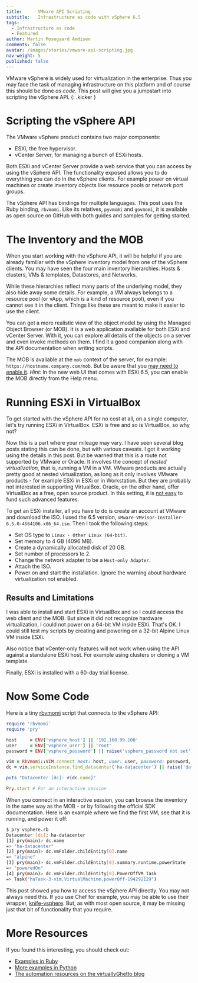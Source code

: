 ```yaml
---
title:      VMware API Scripting
subtitle:   Infrastructure as code with vSphere 6.5
tags:
  - Infrastructure as code
  - Featured
author: Martin Mosegaard Amdisen
comments: false
avatar: /images/stories/vmware-api-scripting.jpg
nav-weight: 5
published: false
---
```


VMware vSphere is widely used for virtualization in the enterprise. Thus you may face the task of managing
infrastructure on this platform and of course this should be done *as code*. This post will give you a jumpstart into
scripting the vSphere API.
{: .kicker }

<!--break-->

# Scripting the vSphere API

The VMware vSphere product contains two major components:

- ESXi, the free hypervisor.
- vCenter Server, for managing a bunch of ESXi hosts.

Both ESXi and vCenter Server provide a web service that you can access by using the vSphere API. The functionality
exposed allows you to do everything you can do in the vSphere clients. For example power on virtual machines or create
inventory objects like resource pools or network port groups.

The vSphere API has bindings for multiple languages. This post uses the Ruby binding, `rbvmomi`.
Like its relatives, `pyvmomi` and `govmomi`, it is available as open source on GitHub with both guides and samples
for getting started.

# The Inventory and the MOB

When you start working with the vSphere API, it will be helpful if you are already familiar with the vSphere inventory
model from one of the vSphere clients. You may have seen the four main inventory hierarchies: Hosts & clusters,
VMs & templates, Datastores, and Networks.

While these hierarchies reflect many parts of the underlying model, they also hide away some details. For example, a VM
always belongs to a resource pool (or vApp, which is a kind of resource pool), even if you cannot see it in the
client. Things like these are meant to make it easier to use the client.

You can get a more realistic view of the object model by using the Managed Object Browser (or MOB). It is a web
application available for both ESXi and vCenter Server. With it, you can explore all details of the objects on a
server and even invoke methods on them. I find it a good companion along with the API documentation when writing
scripts.

The MOB is available at the `mob` context of the server, for example: `https://hostname.company.com/mob`. But be
aware that you [may need to enable it](http://www.virtuallyghetto.com/2015/02/quick-tip-vsphere-mob-is-disabled-by-default-in-esxi-6-0.html).
*Hint:* In the new web UI that comes with ESXi 6.5, you can enable the MOB directly from the Help menu.

# Running ESXi in VirtualBox

To get started with the vSphere API for no cost at all, on a single computer, let's try running ESXi in VirtualBox.
ESXi is free and so is VirtualBox, so why not?

Now this is a part where your mileage may vary. I have seen several blog posts stating this can be done, but with
various caveats. I got it working using the details in this post. But be warned that this is a route not supported by
VMware or Oracle. It involves the concept of *nested virtualization*, that is, running a VM in a VM. VMware products
are actually pretty good at nested virtualization, as long as it only involves VMware products - for example ESXi in
ESXi or in Workstation. But they are probably not interested in supporting VirtualBox. Oracle, on the other hand,
offer VirtualBox as a free, open source product. In this setting, it is [not easy](https://www.virtualbox.org/ticket/4032)
to fund such advanced features.

To get an ESXi installer, all you have to do is create an account at VMware and download the ISO. I used the 6.5
version, `VMware-VMvisor-Installer-6.5.0-4564106.x86_64.iso`. Then I took the following steps:

- Set OS type to `Linux - Other Linux (64-bit)`.
- Set memory to 4 GB (4096 MB).
- Create a dynamically allocated disk of 20 GB.
- Set number of processors to 2.
- Change the network adapter to be a `Host-only Adapter`.
- Attach the ISO.
- Power on and start the installation. Ignore the warning about hardware virtualization not enabled.

## Results and Limitations

I was able to install and start ESXi in VirtualBox and so I could access the web client and the MOB.
But since it did not recognize hardware virtualization, I could not power on a 64-bit VM inside ESXi. That's OK.
I could still test my scripts by creating and powering on a 32-bit Alpine Linux VM inside ESXi.

Also notice that vCenter-only features will not work when using the API against a standalone ESXi host. For example
using clusters or cloning a VM template.

Finally, ESXi is installed with a 60-day trial license.

# Now Some Code

Here is a tiny [rbvmomi](https://github.com/vmware/rbvmomi) script that connects to the vSphere API:

```ruby
require 'rbvmomi'
require 'pry'

host     = ENV['vsphere_host'] || '192.168.99.100'
user     = ENV['vsphere_user'] || 'root'
password = ENV['vsphere_password'] || raise('vsphere_password not set')

vim = RbVmomi::VIM.connect host: host, user: user, password: password, insecure: true
dc = vim.serviceInstance.find_datacenter('ha-datacenter') || raise('datacenter not found')

puts "Datacenter [dc]: #{dc.name}"

Pry.start # For an interactive session
```

When you connect in an interactive session, you can browse the inventory in the same way as the MOB - or by following
the official SDK documentation. Here is an example where we find the first VM, see that it is running, and power it
off:

```sh
$ pry vsphere.rb
Datacenter [dc]: ha-datacenter
[1] pry(main)> dc.name
=> "ha-datacenter"
[2] pry(main)> dc.vmFolder.childEntity[0].name
=> "alpine"
[3] pry(main)> dc.vmFolder.childEntity[0].summary.runtime.powerState
=> "poweredOn"
[4] pry(main)> dc.vmFolder.childEntity[0].PowerOffVM_Task
=> Task("haTask-3-vim.VirtualMachine.powerOff-194292129")
```

This post showed you how to access the vSphere API directly. You may not always need this. If you use Chef for example,
you may be able to use their wrapper, [knife-vsphere](https://github.com/chef-partners/knife-vsphere). But, as with
most open source, it may be missing just that bit of functionality that you require.

# More Resources

If you found this interesting, you should check out:

- [Examples in Ruby](https://github.com/vmware/rbvmomi/tree/master/examples)
- [More examples in Python](https://github.com/vmware/pyvmomi-community-samples)
- [The automation resources on the virtuallyGhetto blog](http://www.virtuallyghetto.com/kickstart)

